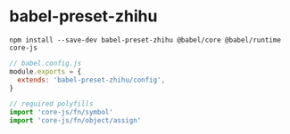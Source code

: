 # babel-preset-zhihu

```shell
npm install --save-dev babel-preset-zhihu @babel/core @babel/runtime core-js
```

```js
// babel.config.js
module.exports = {
  extends: 'babel-preset-zhihu/config',
}
```

```js
// required polyfills
import 'core-js/fn/symbol'
import 'core-js/fn/object/assign'
```
